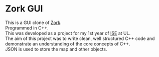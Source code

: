 # Zork GUI
This is a GUI clone of [Zork](https://en.wikipedia.org/wiki/Zork).\
Programmed in C++.\
This was developed as a project for my 1st year of [ISE](https://software-engineering.ie/) at UL.\
The aim of this project was to write clean, well structured C++ code and demonstrate an understanding of the core concepts of C++.\
JSON is used to store the map and other objects.
